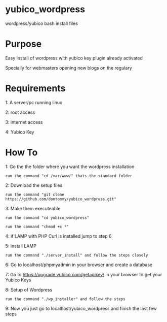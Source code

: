 yubico_wordpress
================

wordpress/yubico bash install files

Purpose
================

Easy install of wordpress with yubico key plugin already activated

Specially for webmasters opening new blogs on the regulary


Requirements
================

1: A server/pc running linux

2: root access

3: internet access

4: Yubico Key


How To
================

1: Go the the folder where you want the wordpress installation
    
    run the command "cd /var/www/" thats the standard folder

2: Download the setup files
    
    run the command "git clone https://github.com/dontommy/yubico_wordpress.git"

3: Make them executeable
    
    run the command "cd yubico_wordpress"
    
    run the command "chmod +x *"

4: if LAMP with PHP Curl is installed jump to step 6

5: Install LAMP
    
    run the command "./server_install" and follow the steps closely
  
6: Go to localhost/phpmyadmin in your browser and create a database

7: Go to https://upgrade.yubico.com/getapikey/ in your browser to get your Yubico Keys

8: Setup of Wordpress
    
    run the command "./wp_installer" and follow the steps
  
9: Now you just go to localhost/yubico_wordpress and finish the last few steps
